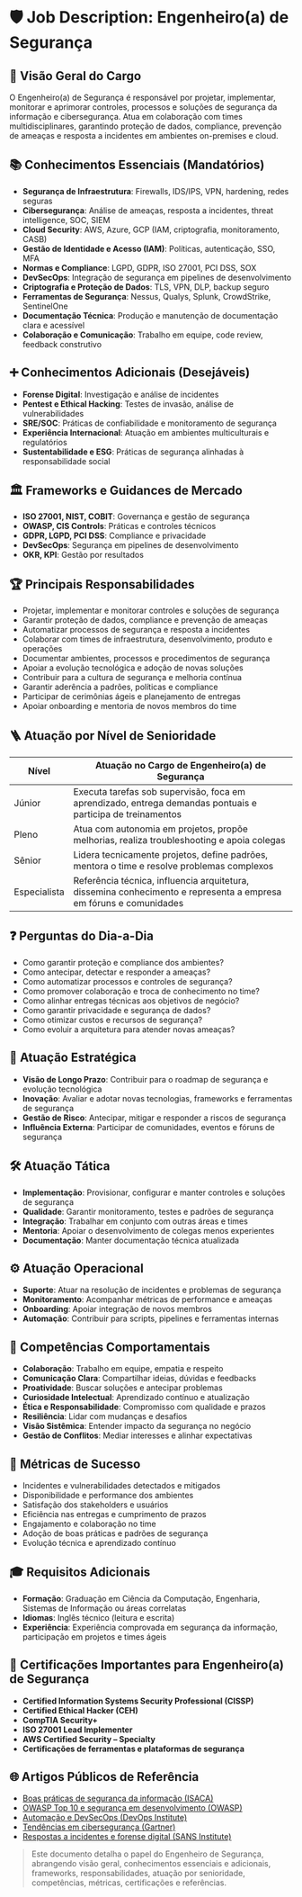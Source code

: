 # 🛡️ Job Description: Engenheiro(a) de Segurança

## 🧐 Visão Geral do Cargo

O Engenheiro(a) de Segurança é responsável por projetar, implementar, monitorar e aprimorar controles, processos e soluções de segurança da informação e cibersegurança. Atua em colaboração com times multidisciplinares, garantindo proteção de dados, compliance, prevenção de ameaças e resposta a incidentes em ambientes on-premises e cloud.

## 📚 Conhecimentos Essenciais (Mandatórios)

- **Segurança de Infraestrutura**: Firewalls, IDS/IPS, VPN, hardening, redes seguras
- **Cibersegurança**: Análise de ameaças, resposta a incidentes, threat intelligence, SOC, SIEM
- **Cloud Security**: AWS, Azure, GCP (IAM, criptografia, monitoramento, CASB)
- **Gestão de Identidade e Acesso (IAM)**: Políticas, autenticação, SSO, MFA
- **Normas e Compliance**: LGPD, GDPR, ISO 27001, PCI DSS, SOX
- **DevSecOps**: Integração de segurança em pipelines de desenvolvimento
- **Criptografia e Proteção de Dados**: TLS, VPN, DLP, backup seguro
- **Ferramentas de Segurança**: Nessus, Qualys, Splunk, CrowdStrike, SentinelOne
- **Documentação Técnica**: Produção e manutenção de documentação clara e acessível
- **Colaboração e Comunicação**: Trabalho em equipe, code review, feedback construtivo

## ➕ Conhecimentos Adicionais (Desejáveis)

- **Forense Digital**: Investigação e análise de incidentes
- **Pentest e Ethical Hacking**: Testes de invasão, análise de vulnerabilidades
- **SRE/SOC**: Práticas de confiabilidade e monitoramento de segurança
- **Experiência Internacional**: Atuação em ambientes multiculturais e regulatórios
- **Sustentabilidade e ESG**: Práticas de segurança alinhadas à responsabilidade social

## 🏛️ Frameworks e Guidances de Mercado

- **ISO 27001, NIST, COBIT**: Governança e gestão de segurança
- **OWASP, CIS Controls**: Práticas e controles técnicos
- **GDPR, LGPD, PCI DSS**: Compliance e privacidade
- **DevSecOps**: Segurança em pipelines de desenvolvimento
- **OKR, KPI**: Gestão por resultados

## 🏆 Principais Responsabilidades

- Projetar, implementar e monitorar controles e soluções de segurança
- Garantir proteção de dados, compliance e prevenção de ameaças
- Automatizar processos de segurança e resposta a incidentes
- Colaborar com times de infraestrutura, desenvolvimento, produto e operações
- Documentar ambientes, processos e procedimentos de segurança
- Apoiar a evolução tecnológica e adoção de novas soluções
- Contribuir para a cultura de segurança e melhoria contínua
- Garantir aderência a padrões, políticas e compliance
- Participar de cerimônias ágeis e planejamento de entregas
- Apoiar onboarding e mentoria de novos membros do time

## 🪜 Atuação por Nível de Senioridade

| Nível         | Atuação no Cargo de Engenheiro(a) de Segurança                                                                             |
|--------------|----------------------------------------------------------------------------------------------------------------------------|
| Júnior        | Executa tarefas sob supervisão, foca em aprendizado, entrega demandas pontuais e participa de treinamentos                  |
| Pleno         | Atua com autonomia em projetos, propõe melhorias, realiza troubleshooting e apoia colegas                                   |
| Sênior        | Lidera tecnicamente projetos, define padrões, mentora o time e resolve problemas complexos                                  |
| Especialista  | Referência técnica, influencia arquitetura, dissemina conhecimento e representa a empresa em fóruns e comunidades           |

## ❓ Perguntas do Dia-a-Dia

- Como garantir proteção e compliance dos ambientes?
- Como antecipar, detectar e responder a ameaças?
- Como automatizar processos e controles de segurança?
- Como promover colaboração e troca de conhecimento no time?
- Como alinhar entregas técnicas aos objetivos de negócio?
- Como garantir privacidade e segurança de dados?
- Como otimizar custos e recursos de segurança?
- Como evoluir a arquitetura para atender novas ameaças?

## 🎯 Atuação Estratégica

- **Visão de Longo Prazo**: Contribuir para o roadmap de segurança e evolução tecnológica
- **Inovação**: Avaliar e adotar novas tecnologias, frameworks e ferramentas de segurança
- **Gestão de Risco**: Antecipar, mitigar e responder a riscos de segurança
- **Influência Externa**: Participar de comunidades, eventos e fóruns de segurança

## 🛠️ Atuação Tática

- **Implementação**: Provisionar, configurar e manter controles e soluções de segurança
- **Qualidade**: Garantir monitoramento, testes e padrões de segurança
- **Integração**: Trabalhar em conjunto com outras áreas e times
- **Mentoria**: Apoiar o desenvolvimento de colegas menos experientes
- **Documentação**: Manter documentação técnica atualizada

## ⚙️ Atuação Operacional

- **Suporte**: Atuar na resolução de incidentes e problemas de segurança
- **Monitoramento**: Acompanhar métricas de performance e ameaças
- **Onboarding**: Apoiar integração de novos membros
- **Automação**: Contribuir para scripts, pipelines e ferramentas internas

## 🤝 Competências Comportamentais

- **Colaboração**: Trabalho em equipe, empatia e respeito
- **Comunicação Clara**: Compartilhar ideias, dúvidas e feedbacks
- **Proatividade**: Buscar soluções e antecipar problemas
- **Curiosidade Intelectual**: Aprendizado contínuo e atualização
- **Ética e Responsabilidade**: Compromisso com qualidade e prazos
- **Resiliência**: Lidar com mudanças e desafios
- **Visão Sistêmica**: Entender impacto da segurança no negócio
- **Gestão de Conflitos**: Mediar interesses e alinhar expectativas

## 📏 Métricas de Sucesso

- Incidentes e vulnerabilidades detectados e mitigados
- Disponibilidade e performance dos ambientes
- Satisfação dos stakeholders e usuários
- Eficiência nas entregas e cumprimento de prazos
- Engajamento e colaboração no time
- Adoção de boas práticas e padrões de segurança
- Evolução técnica e aprendizado contínuo

## 🎓 Requisitos Adicionais

- **Formação**: Graduação em Ciência da Computação, Engenharia, Sistemas de Informação ou áreas correlatas
- **Idiomas**: Inglês técnico (leitura e escrita)
- **Experiência**: Experiência comprovada em segurança da informação, participação em projetos e times ágeis

## 🏅 Certificações Importantes para Engenheiro(a) de Segurança

- **Certified Information Systems Security Professional (CISSP)**
- **Certified Ethical Hacker (CEH)**
- **CompTIA Security+**
- **ISO 27001 Lead Implementer**
- **AWS Certified Security – Specialty**
- **Certificações de ferramentas e plataformas de segurança**

## 🌐 Artigos Públicos de Referência

- [Boas práticas de segurança da informação (ISACA)](https://www.isaca.org/resources)
- [OWASP Top 10 e segurança em desenvolvimento (OWASP)](https://owasp.org/www-project-top-ten/)
- [Automação e DevSecOps (DevOps Institute)](https://devopsinstitute.com/resources/)
- [Tendências em cibersegurança (Gartner)](https://www.gartner.com/en/information-technology/insights/security-risk-management)
- [Respostas a incidentes e forense digital (SANS Institute)](https://www.sans.org/white-papers/)

<!-- summary:start -->
> Este documento detalha o papel do Engenheiro de Segurança, abrangendo visão geral, conhecimentos essenciais e adicionais, frameworks, responsabilidades, atuação por senioridade, competências, métricas, certificações e referências.
<!-- summary:end --> 